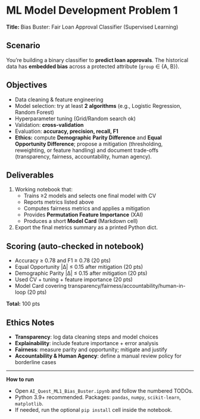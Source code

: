 
# ML Model Development Problem 1  
**Title:** Bias Buster: Fair Loan Approval Classifier (Supervised Learning)

## Scenario
You’re building a binary classifier to **predict loan approvals**. The historical data has **embedded bias** across a protected attribute (`group` ∈ {A, B}).

## Objectives
- Data cleaning & feature engineering
- Model selection: try at least **2 algorithms** (e.g., Logistic Regression, Random Forest)
- Hyperparameter tuning (Grid/Random search ok)
- Validation: **cross-validation**
- Evaluation: **accuracy, precision, recall, F1**
- **Ethics:** compute **Demographic Parity Difference** and **Equal Opportunity Difference**; propose a mitigation (thresholding, reweighting, or feature handling) and document trade-offs (transparency, fairness, accountability, human agency).

## Deliverables
1. Working notebook that:
   - Trains ≥2 models and selects one final model with CV
   - Reports metrics listed above
   - Computes fairness metrics and applies a mitigation
   - Provides **Permutation Feature Importance** (XAI)
   - Produces a short **Model Card** (Markdown cell)
2. Export the final metrics summary as a printed Python dict.

## Scoring (auto-checked in notebook)
- Accuracy ≥ 0.78 and F1 ≥ 0.78 (20 pts)
- Equal Opportunity |Δ| ≤ 0.15 after mitigation (20 pts)
- Demographic Parity |Δ| ≤ 0.15 after mitigation (20 pts)
- Used CV + tuning + feature importance (20 pts)
- Model Card covering transparency/fairness/accountability/human-in-loop (20 pts)

**Total:** 100 pts

## Ethics Notes
- **Transparency**: log data cleaning steps and model choices
- **Explainability**: include feature importance + error analysis
- **Fairness**: measure parity and opportunity; mitigate and justify
- **Accountability & Human Agency**: define a manual review policy for borderline cases

---

**How to run**
- Open `AI_Quest_ML1_Bias_Buster.ipynb` and follow the numbered TODOs.
- Python 3.9+ recommended. Packages: `pandas`, `numpy`, `scikit-learn`, `matplotlib`.
- If needed, run the optional `pip install` cell inside the notebook.
